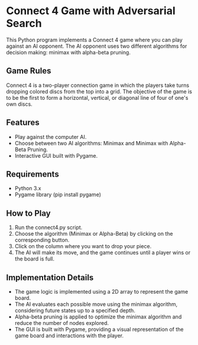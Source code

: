 # Connect 4 Game with Adversarial Search

This Python program implements a Connect 4 game where you can play against an AI opponent. The AI opponent uses two different algorithms for decision making: minimax with alpha-beta pruning.

## Game Rules

Connect 4 is a two-player connection game in which the players take turns dropping colored discs from the top into a grid. The objective of the game is to be the first to form a horizontal, vertical, or diagonal line of four of one's own discs.

## Features

* Play against the computer AI.
* Choose between two AI algorithms: Minimax and Minimax with Alpha-Beta Pruning.
* Interactive GUI built with Pygame.

## Requirements

* Python 3.x
* Pygame library (pip install pygame)

## How to Play

1. Run the connect4.py script.
2. Choose the algorithm (Minimax or Alpha-Beta) by clicking on the corresponding button.
3. Click on the column where you want to drop your piece.
4. The AI will make its move, and the game continues until a player wins or the board is full.

## Implementation Details

* The game logic is implemented using a 2D array to represent the game board.
* The AI evaluates each possible move using the minimax algorithm, considering future states up to a specified depth.
* Alpha-beta pruning is applied to optimize the minimax algorithm and reduce the number of nodes explored.
* The GUI is built with Pygame, providing a visual representation of the game board and interactions with the player.
